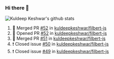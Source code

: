 ### Hi there 👋

<!--
**kuldeepkeshwar/kuldeepkeshwar** is a ✨ _special_ ✨ repository because its `README.md` (this file) appears on your GitHub profile.

Here are some ideas to get you started:

- 🔭 I’m currently working on ...
- 🌱 I’m currently learning ...
- 👯 I’m looking to collaborate on ...
- 🤔 I’m looking for help with ...
- 💬 Ask me about ...
- 📫 How to reach me: ...
- 😄 Pronouns: ...
- ⚡ Fun fact: ...
-->
![Kuldeep Keshwar's github stats](https://github-readme-stats.vercel.app/api?username=kuldeepkeshwar&show_icons=true)

<!--START_SECTION:activity-->
1. 🎉 Merged PR [#52](https://github.com//kuldeepkeshwar/filbert-js/pull/52) in [kuldeepkeshwar/filbert-js](https://github.com//kuldeepkeshwar/filbert-js)
2. 💪 Opened PR [#52](https://github.com//kuldeepkeshwar/filbert-js/pull/52) in [kuldeepkeshwar/filbert-js](https://github.com//kuldeepkeshwar/filbert-js)
3. 🎉 Merged PR [#51](https://github.com//kuldeepkeshwar/filbert-js/pull/51) in [kuldeepkeshwar/filbert-js](https://github.com//kuldeepkeshwar/filbert-js)
4. ❗️ Closed issue [#50](https://github.com//kuldeepkeshwar/filbert-js/issues/50) in [kuldeepkeshwar/filbert-js](https://github.com//kuldeepkeshwar/filbert-js)
5. ❗️ Closed issue [#49](https://github.com//kuldeepkeshwar/filbert-js/issues/49) in [kuldeepkeshwar/filbert-js](https://github.com//kuldeepkeshwar/filbert-js)
<!--END_SECTION:activity-->

